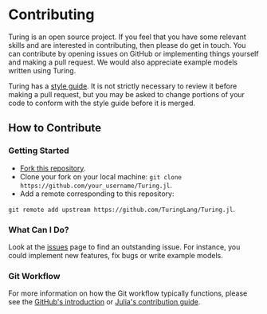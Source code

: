 
<a id='Contributing-1'></a>

# Contributing


Turing is an open source project. If you feel that you have some relevant skills and are interested in contributing, then please do get in touch. You can contribute by opening issues on GitHub or implementing things yourself and making a pull request. We would also appreciate example models written using Turing.


Turing has a [style guide](style_guide.md). It is not strictly necessary to review it before making a pull request, but you may be asked to change portions of your code to conform with the style guide before it is merged.


<a id='How-to-Contribute-1'></a>

## How to Contribute


<a id='Getting-Started-1'></a>

### Getting Started


  * [Fork this repository](https://github.com/TuringLang/Turing.jl#fork-destination-box).
  * Clone your fork on your local machine: `git clone https://github.com/your_username/Turing.jl`.
  * Add a remote corresponding to this repository:


`git remote add upstream https://github.com/TuringLang/Turing.jl`.


<a id='What-Can-I-Do?-1'></a>

### What Can I Do?


Look at the [issues](https://github.com/TuringLang/Turing.jl/issues) page to find an outstanding issue. For instance, you could implement new features, fix bugs or write example models.


<a id='Git-Workflow-1'></a>

### Git Workflow


For more information on how the Git workflow typically functions, please see the [GitHub's introduction](https://guides.github.com/introduction/flow/) or [Julia's contribution guide](https://github.com/JuliaLang/julia/blob/master/CONTRIBUTING.md).

